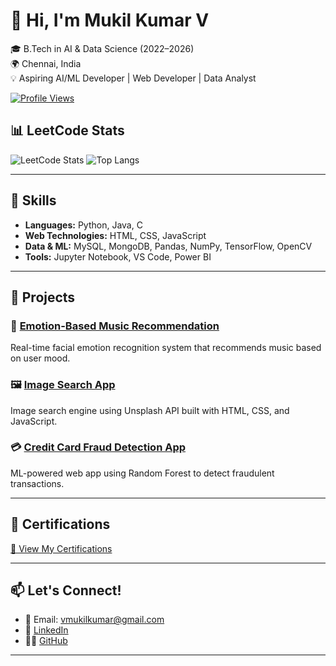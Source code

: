 # 👋 Hi, I'm Mukil Kumar V

🎓 B.Tech in AI & Data Science (2022–2026)  
🌍 Chennai, India  
💡 Aspiring AI/ML Developer | Web Developer | Data Analyst  

[![Profile Views](https://komarev.com/ghpvc/?username=Mukilkumar-SEC&style=flat-square)](https://github.com/Mukilkumar-SEC)  
## 📊 LeetCode Stats

![LeetCode Stats](https://leetcard.jacoblin.cool/Mukilkumarv?theme=dark&font=Baloo+Bhai&ext=contest)
![Top Langs](https://github-readme-stats.vercel.app/api/top-langs/?username=Mukilkumar-SEC&layout=compact)

---

## 🔧 Skills

- **Languages:** Python, Java, C  
- **Web Technologies:** HTML, CSS, JavaScript  
- **Data & ML:** MySQL, MongoDB, Pandas, NumPy, TensorFlow, OpenCV  
- **Tools:** Jupyter Notebook, VS Code, Power BI  

---

## 🚀 Projects

### 🎵 [Emotion-Based Music Recommendation](https://github.com/Mukilkumar-SEC/Emotion-Detection)
Real-time facial emotion recognition system that recommends music based on user mood.

### 🖼️ [Image Search App](https://github.com/Mukilkumar-SEC/Image-search-app)
Image search engine using Unsplash API built with HTML, CSS, and JavaScript.

### 💳 [Credit Card Fraud Detection App](https://github.com/Mukilkumar-SEC/credit-card-fraud-app)
ML-powered web app using Random Forest to detect fraudulent transactions.

---

## 📜 Certifications

[🧾 View My Certifications](https://drive.google.com/drive/folders/1_hQ8g-51YMCEX2Hi_OTUrygzr3WQ92y_?usp=sharing)

---

## 📫 Let's Connect!

- 📧 Email: vmukilkumar@gmail.com  
- 💼 [LinkedIn](https://www.linkedin.com/in/mukil-kumar-v-331a1b276/)  
- 🧑‍💻 [GitHub](https://github.com/Mukilkumar-SEC)

---


